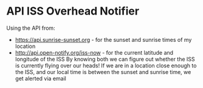 # API ISS Overhead Notifier
Using the API from:
- https://api.sunrise-sunset.org - for the sunset and sunrise times of my location
- http://api.open-notify.org/iss-now - for the current latitude and longitude of the ISS 
By knowing both we can figure out whether the ISS is currently flying over our heads!
If we are in a location close enough to the ISS, and our local time is between the sunset and sunrise time, we get alerted via email
